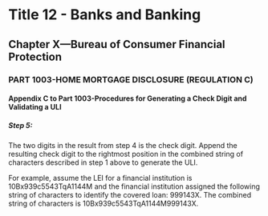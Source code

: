 
# Title 12 - Banks and Banking
## Chapter X—Bureau of Consumer Financial Protection
### PART 1003-HOME MORTGAGE DISCLOSURE (REGULATION C)
#### Appendix C to Part 1003-Procedures for Generating a Check Digit and Validating a ULI
##### Step 5:

The two digits in the result from step 4 is the check digit. Append the resulting check digit to the rightmost position in the combined string of characters described in step 1 above to generate the ULI.

For example, assume the LEI for a financial institution is 10Bx939c5543TqA1144M and the financial institution assigned the following string of characters to identify the covered loan: 999143X. The combined string of characters is 10Bx939c5543TqA1144M999143X.
